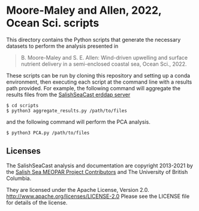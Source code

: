 # Moore-Maley and Allen, 2022, Ocean Sci. scripts

This directory contains the Python scripts that generate the necessary datasets to perform the analysis presented in

>B. Moore-Maley and S. E. Allen: Wind-driven upwelling and surface nutrient delivery in a semi-enclosed coastal sea, Ocean Sci., 2022.

These scripts can be run by cloning this repository and setting up a conda environment, then executing each script at the command line with a results path provided. For example, the following command will aggregate the results files from the [SalishSeaCast erddap server](https://salishsea.eos.ubc.ca/erddap/)

```
$ cd scripts
$ python3 aggregate_results.py /path/to/files
```

and the following command will perform the PCA analysis.

```
$ python3 PCA.py /path/to/files
```

## Licenses

The SalishSeaCast analysis and documentation are copyright 2013-2021 by the [Salish Sea MEOPAR Project Contributors](https://github.com/SalishSeaCast/docs/blob/master/CONTRIBUTORS.rst) and The University of British Columbia.

They are licensed under the Apache License, Version 2.0.
http://www.apache.org/licenses/LICENSE-2.0
Please see the LICENSE file for details of the license.